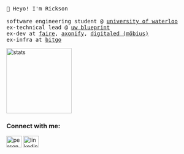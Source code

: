 <samp> 👋 Heyo! I'm Rickson </samp>
<br></br>
<samp>
  software engineering student @ [university of waterloo](https://uwaterloo.ca/future-students/programs/software-engineering)
  <br>
  ex-technical lead @ [uw blueprint](https://uwblueprint.org/)
  <br>
  ex-dev at [faire](https://www.faire.com/), [axonify](https://axonify.com/), [digitaled (möbius)](https://www.digitaled.com/)
  <br>
  ex-infra at [bitgo](https://www.bitgo.com/)
</samp>

<div>
<img height="170" src="https://github-readme-stats.vercel.app/api?username=MatoPlus&count_private=true&include_all_commits=true&theme=onedark" alt="stats" />
</div>

<h3 align="left">Connect with me:</h3>
<p align="left">
<a href="https://rixinyang.me" target="blank"><img align="center" src="https://cdn.jsdelivr.net/npm/simple-icons@5.12.0/icons/aboutdotme.svg" alt="personal-site" height="30" width="40" /></a>
<a href="https://linkedin.com/in/rixinyang" target="blank"><img align="center" src="https://cdn.jsdelivr.net/npm/simple-icons@3.0.1/icons/linkedin.svg" alt="linkedin" height="30" width="40"/></a>
</p>
